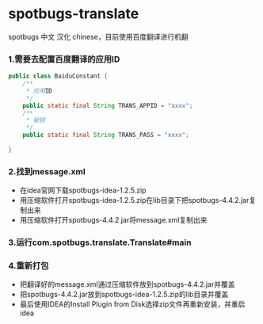 # spotbugs-translate
spotbugs 中文 汉化 chinese，目前使用百度翻译进行机翻



### 1.需要去配置百度翻译的应用ID

```java
public class BaiduConstant {
    /**
     * 应用ID
     */
    public static final String TRANS_APPID = "xxxx";
    /**
     * 秘钥
     */
    public static final String TRANS_PASS = "xxxx";
   
}
```



### 2.找到message.xml

- 在idea官网下载spotbugs-idea-1.2.5.zip
- 用压缩软件打开spotbugs-idea-1.2.5.zip在lib目录下把spotbugs-4.4.2.jar复制出来
- 用压缩软件打开spotbugs-4.4.2.jar将message.xml复制出来



### 3.运行com.spotbugs.translate.Translate#main



### 4.重新打包

- 把翻译好的message.xml通过压缩软件放到spotbugs-4.4.2.jar并覆盖
- 把spotbugs-4.4.2.jar放到spotbugs-idea-1.2.5.zip的lib目录并覆盖
- 最后使用IDEA的Install Plugin from Disk选择zip文件再重新安装，并重启idea

